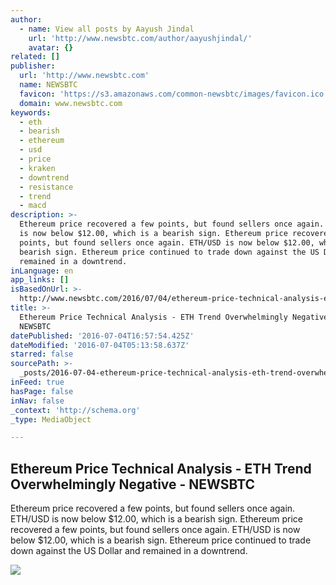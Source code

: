 ```yaml
---
author:
  - name: View all posts by Aayush Jindal
    url: 'http://www.newsbtc.com/author/aayushjindal/'
    avatar: {}
related: []
publisher:
  url: 'http://www.newsbtc.com'
  name: NEWSBTC
  favicon: 'https://s3.amazonaws.com/common-newsbtc/images/favicon.ico'
  domain: www.newsbtc.com
keywords:
  - eth
  - bearish
  - ethereum
  - usd
  - price
  - kraken
  - downtrend
  - resistance
  - trend
  - macd
description: >-
  Ethereum price recovered a few points, but found sellers once again. ETH/USD
  is now below $12.00, which is a bearish sign. Ethereum price recovered a few
  points, but found sellers once again. ETH/USD is now below $12.00, which is a
  bearish sign. Ethereum price continued to trade down against the US Dollar and
  remained in a downtrend.
inLanguage: en
app_links: []
isBasedOnUrl: >-
  http://www.newsbtc.com/2016/07/04/ethereum-price-technical-analysis-eth-trend-overwhelmingly-negative/
title: >-
  Ethereum Price Technical Analysis - ETH Trend Overwhelmingly Negative -
  NEWSBTC
datePublished: '2016-07-04T16:57:54.425Z'
dateModified: '2016-07-04T05:13:58.637Z'
starred: false
sourcePath: >-
  _posts/2016-07-04-ethereum-price-technical-analysis-eth-trend-overwhelmingly.md
inFeed: true
hasPage: false
inNav: false
_context: 'http://schema.org'
_type: MediaObject

---
```

<article style=""><h1>Ethereum Price Technical Analysis - ETH Trend Overwhelmingly Negative - NEWSBTC</h1><p>Ethereum price recovered a few points, but found sellers once again. ETH/USD is now below $12.00, which is a bearish sign. Ethereum price recovered a few points, but found sellers once again. ETH/USD is now below $12.00, which is a bearish sign. Ethereum price continued to trade down against the US Dollar and remained in a downtrend.</p><img src="http://s3.amazonaws.com/main-newsbtc-images/2016/07/04033312/Ethereum2.png" /></article>